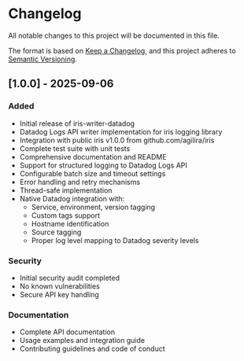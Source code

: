 # Changelog

All notable changes to this project will be documented in this file.

The format is based on [Keep a Changelog](https://keepachangelog.com/en/1.0.0/),
and this project adheres to [Semantic Versioning](https://semver.org/spec/v2.0.0.html).

## [1.0.0] - 2025-09-06

### Added
- Initial release of iris-writer-datadog
- Datadog Logs API writer implementation for iris logging library
- Integration with public iris v1.0.0 from github.com/agilira/iris
- Complete test suite with unit tests
- Comprehensive documentation and README
- Support for structured logging to Datadog Logs API
- Configurable batch size and timeout settings
- Error handling and retry mechanisms
- Thread-safe implementation
- Native Datadog integration with:
  - Service, environment, version tagging
  - Custom tags support
  - Hostname identification
  - Source tagging
  - Proper log level mapping to Datadog severity levels

### Security
- Initial security audit completed
- No known vulnerabilities
- Secure API key handling

### Documentation
- Complete API documentation
- Usage examples and integration guide
- Contributing guidelines and code of conduct

